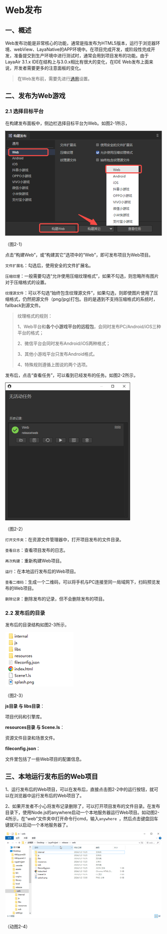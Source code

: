 # Web发布



## 一、概述

Web发布功能是非常核心的功能，通常是指发布为HTML5版本，运行于浏览器环境、webView、LayaNative的APP环境中。在项目完成开发，或阶段性完成开发，准备提交到生产环境中进行测试时，通常会用到项目发布的功能。由于LayaAir 3.1.x IDE在结构上与3.0.x相比有很大的变化，在IDE Web发布上面来说，开发者需要更多的注意面板的变化。

> 在Web发布前，需要先进行[通用](../generalSetting/readme.md)设置。



## 二、发布为Web游戏

### 2.1 选择目标平台

在构建发布面板中，侧边栏选择目标平台为Web。如图2-1所示，

![2-1](img/2-1.png)

（图2-1）

点击“构建Web”，或“构建其它”选项中的“Web”，即可发布项目为Web项目。

`文件扩展名`：勾选后，使用安全的文件扩展名。

`压缩纹理`：一般需要勾选“允许使用压缩纹理格式”，如果不勾选，则忽略所有图片对于压缩格式的设置。

`纹理源文件`：可以不勾选“始终包含纹理源文件”，如果勾选，则即使图片使用了压缩格式，仍然把源文件（png/jpg)打包。目的是遇到不支持压缩格式的系统时，fallback到源文件。

> 纹理格式的规则：
>
> 1、Web平台和**各个小游戏平台的远程包**，会同时发布PC/Android/iOS三种平台的格式；
>
> 2、微信平台会同时发布Android/iOS两种格式；
>
> 3、其他小游戏平台只发布Android格式。
>
> 4、特殊规则遵循上图说的两个选项。

发布后，点击“查看任务”，可以看到已经发布的任务。如图2-2所示，

<img src="img/2-2.png" alt="2-2" style="zoom:80%;" />

（图2-2）

`打开文件夹`：在资源文件管理器中，打开项目发布的文件目录。

`查看日志`：查看项目发布的日志。

`再次构建`：重新构建Web项目。

`运行`：在本地运行发布后的Web项目。

`查看二维码`：生成一个二维码，可以将手机与PC连接至同一局域网下，扫码预览发布的Web项目。

`删除记录`：删除发布的记录，但不会删除发布的项目。



### 2.2 发布后的目录

发布后的目录结构如图2-3所示，

![2-3](img/2-3.png)

（图2-3）

**js目录 与 libs目录**：

项目代码和引擎库。

**resources目录 与 Scene.ls**：

资源文件目录和场景文件。

**fileconfig.json**：

文件里包括了一些Web项目的配置信息。



## 三、本地运行发布后的Web项目

1、运行发布后的Web项目，可以在发布后，直接点击图2-2中的运行按钮，就可以在浏览器中运行发布后的Web项目了。

2、如果开发者不小心将发布记录删除了，可以打开项目发布的文件目录。在发布目录下，使用Node.js的anywhere启动一个本地服务器运行Web项目。如动图2-4所示，在“web”文件夹中打开命令行cmd，输入`anywhere `，然后点击键盘回车键就可以启动一个本地服务器了。

<img src="img/2-4.gif" alt="2-4" style="zoom:80%;" />

（动图2-4）














